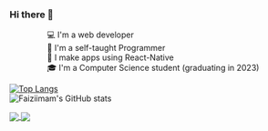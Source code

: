 
### Hi there 👋

<!--
**Faiziimam/Faiziimam** is a ✨ _special_ ✨ repository because its `README.md` (this file) appears on your GitHub profile.

Here are some ideas to get you started:

- 🔭 I’m currently working on ...
- 🌱 I’m currently learning ...
- 👯 I’m looking to collaborate on ...
- 🤔 I’m looking for help with ...
- 💬 Ask me about ...
- 📫 How to reach me: ...
- 😄 Pronouns: ...
- ⚡ Fun fact: ...
-->

<div style="display: flex;
justify-content: center;
align-items: center;">
    💻 I'm a web developer <br>
    🎨 I'm a self-taught Programmer  <br>
    📱 I make apps using React-Native <br>
    🎓 I'm a Computer Science student (graduating in 2023) <br>
</div>
  




[![Top Langs](https://github-readme-stats.vercel.app/api/top-langs/?username=Faiziimam&langs_count=8)](https://github.com/Faiziimam/github-readme-stats)              
![Faiziimam's GitHub stats](https://github-readme-stats.vercel.app/api?username=Faiziimam&show_icons=true&theme=radical)


<a href="https://github.com/Faiziimam/Covid-Tracker">
  <img align="center" src="https://github-readme-stats.vercel.app/api/pin/?username=Faiziimam&repo=Covid-Tracker" />
</a>
<a href="https://github.com/Faiziimam/Netflix-Clone">
  <img align="center" src="https://github-readme-stats.vercel.app/api/pin/?username=Faiziimam&repo=Netflix-Clone" />
</a>






